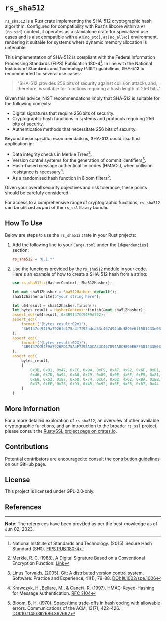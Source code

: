 # `rs_sha512`

`rs_sha512` is a Rust crate implementing the SHA-512 cryptographic hash algorithm. Configured for compatibility with Rust's libcore within a `#![no_std]` context, it operates as a standalone crate for specialized use cases and is also compatible with a `#![no_std]`, `#![no_alloc]` environment, rendering it suitable for systems where dynamic memory allocation is untenable.

This implementation of SHA-512 is compliant with the Federal Information Processing Standards (FIPS) Publication 180-4[^1]. In line with the National Institute of Standards and Technology (NIST) guidelines, SHA-512 is recommended for several use cases:

> "SHA-512 provides 256 bits of security against collision attacks and, therefore, is suitable for functions requiring a hash length of 256 bits."

Given this advice, NIST recommendations imply that SHA-512 is suitable for the following contexts:

- Digital signatures that require 256 bits of security.
- Cryptographic hash functions in systems and protocols requiring 256 bits of security.
- Authentication methods that necessitate 256 bits of security.

Beyond these specific recommendations, SHA-512 could also find application in:

- Data integrity checks in Merkle Trees[^4].
- Version control systems for the generation of commit identifiers[^2].
- Hash-based message authentication codes (HMACs), when collision resistance is necessary[^3].
- As a randomized hash function in Bloom filters[^5].

Given your overall security objectives and risk tolerance, these points should be carefully considered.

For access to a comprehensive range of cryptographic functions, `rs_sha512` can be utilized as part of the `rs_ssl` library bundle.

## How To Use

Below are steps to use the `rs_sha512` crate in your Rust projects:

1. Add the following line to your `Cargo.toml` under the `[dependencies]` section:

    ```toml
    rs_sha512 = "0.1.*"
    ```
   
3. Use the functions provided by the `rs_sha512` module in your code. Here's an example of how to create a SHA-512 hash from a string:

    ```rust
    use rs_sha512::{HasherContext, Sha512Hasher};
    
    let mut sha512hasher = Sha512Hasher::default();
    sha512hasher.write(b"your string here");
    
    let u64result = sha512hasher.finish();
    let bytes_result = HasherContext::finish(&mut sha512hasher);
    assert_eq!(u64result, 0x3B9147CC94F9A792);
    assert_eq!(
        format!("{bytes_result:02x}"),
        "3b9147cc94f9a7926fd175a4f7292adca33c467d94a0c9890e6ff581433e03fcb17f4874eb53876874c4d262baeb49decae0492dd19e37ef76d345926ff66744"
    );
    assert_eq!(
        format!("{bytes_result:02X}"),
        "3B9147CC94F9A7926FD175A4F7292ADCA33C467D94A0C9890E6FF581433E03FCB17F4874EB53876874C4D262BAEB49DECAE0492DD19E37EF76D345926FF66744"
    );
    assert_eq!(
        bytes_result,
        [
            0x3B, 0x91, 0x47, 0xCC, 0x94, 0xF9, 0xA7, 0x92, 0x6F, 0xD1, 0x75, 0xA4, 0xF7, 0x29, 0x2A, 0xDC, 0xA3, 0x3C,
            0x46, 0x7D, 0x94, 0xA0, 0xC9, 0x89, 0x0E, 0x6F, 0xF5, 0x81, 0x43, 0x3E, 0x03, 0xFC, 0xB1, 0x7F, 0x48, 0x74,
            0xEB, 0x53, 0x87, 0x68, 0x74, 0xC4, 0xD2, 0x62, 0xBA, 0xEB, 0x49, 0xDE, 0xCA, 0xE0, 0x49, 0x2D, 0xD1, 0x9E,
            0x37, 0xEF, 0x76, 0xD3, 0x45, 0x92, 0x6F, 0xF6, 0x67, 0x44
        ]
    )
    ```

## More Information

For a more detailed exploration of `rs_sha512`, an overview of other available cryptographic functions, and an introduction to the broader `rs_ssl` project, please consult the [RustySSL project page on crates.io](https://crates.io/crates/rs_ssl).

## Contributions
Potential contributors are encouraged to consult the [contribution guidelines](https://github.com/RustySSL/rs_ssl/CONTRIBUTING.md) on our GitHub page.

## License

This project is licensed under GPL-2.0-only.

## References

[^1]: National Institute of Standards and Technology. (2015). Secure Hash Standard (SHS). [FIPS PUB 180-4](https://nvlpubs.nist.gov/nistpubs/FIPS/NIST.FIPS.180-4.pdf)

[^2]: Linus Torvalds. (2005). Git: A distributed version control system. Software: Practice and Experience, 41(1), 79-88. [DOI:10.1002/spe.1006](https://doi.org/10.1002/spe.1006)

[^3]: Krawczyk, H., Bellare, M., & Canetti, R. (1997). HMAC: Keyed-Hashing for Message Authentication. [RFC 2104](https://tools.ietf.org/html/rfc2104)

[^4]: Merkle, R. C. (1988). A Digital Signature Based on a Conventional Encryption Function. [Link](https://link.springer.com/content/pdf/10.1007/3-540-45961-8_24.pdf)

[^5]: Bloom, B. H. (1970). Space/time trade-offs in hash coding with allowable errors. Communications of the ACM, 13(7), 422-426. [DOI:10.1145/362686.362692](https://doi.org/10.1145/362686.362692)

---
**Note**: The references have been provided as per the best knowledge as of Jun 02, 2023.
